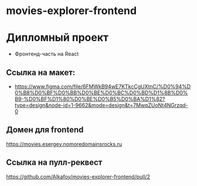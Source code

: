 # movies-explorer-frontend

# **Дипломный проект**
* Фронтенд-часть на React

## Ссылка на макет:
* https://www.figma.com/file/6FMWkB94wE7KTkcCgUXtnC/%D0%94%D0%B8%D0%BF%D0%BB%D0%BE%D0%BC%D0%BD%D1%8B%D0%B9-%D0%BF%D1%80%D0%BE%D0%B5%D0%BA%D1%82?type=design&node-id=1-9662&mode=design&t=7MwqZUoNt4NGrzqd-0

## Домен для frontend
<https://movies.esergey.nomoredomainsrocks.ru>

## Ссылка на пулл-реквест
<https://github.com/Alkafoy/movies-explorer-frontend/pull/2>